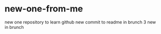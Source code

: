 # new-one-from-me
new one repository to learn github
new commit to readme in brunch
3 new in brunch
